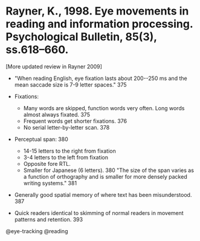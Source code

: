 # Rayner, K., 1998. Eye movements in reading and information processing.  Psychological Bulletin, 85(3), ss.618–660.

[More updated review in Rayner 2009]

- "When reading English, eye fixation lasts about 200--250 ms and the mean saccade size is 7-9 letter spaces." 375

- Fixations:
    - Many words are skipped, function words very often. Long words almost always fixated. 375
    - Frequent words get shorter fixations. 376
    - No serial letter-by-letter scan. 378

- Perceptual span: 380
    - 14-15 letters to the right from fixation
    - 3-4 letters to the left from fixation
    - Opposite fore RTL.  
    - Smaller for Japanese (6 letters). 380 "The size of the span varies as a function of orthography and is smaller for more densely packed writing systems." 381

- Generally good spatial memory of where text has been misunderstood. 387

- Quick readers identical to skimming of normal readers in movement patterns and retention. 393

@eye-tracking
@reading
